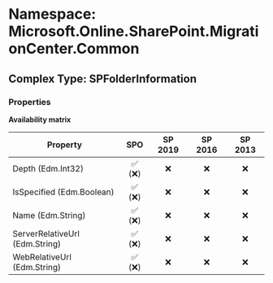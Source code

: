 # Namespace: Microsoft.Online.SharePoint.MigrationCenter.Common

## Complex Type: SPFolderInformation

### Properties

**Availability matrix**

Property | SPO | SP 2019 | SP 2016 | SP 2013
----------|:---:|:-------:|:-------:|:-------:
Depth (Edm.Int32) | ✅ (❌) | ❌ | ❌ | ❌
IsSpecified (Edm.Boolean) | ✅ (❌) | ❌ | ❌ | ❌
Name (Edm.String) | ✅ (❌) | ❌ | ❌ | ❌
ServerRelativeUrl (Edm.String) | ✅ (❌) | ❌ | ❌ | ❌
WebRelativeUrl (Edm.String) | ✅ (❌) | ❌ | ❌ | ❌